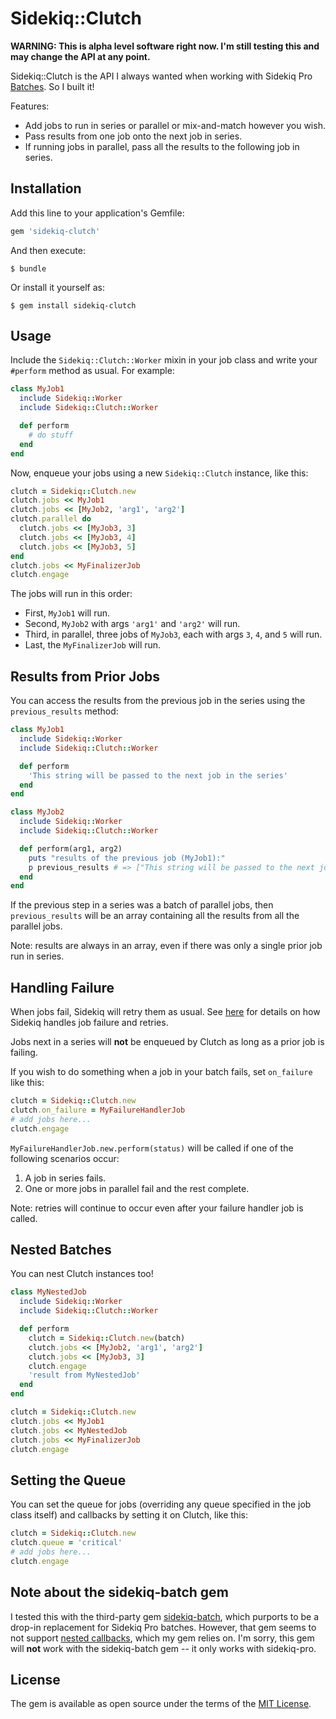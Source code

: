 # Sidekiq::Clutch

**WARNING: This is alpha level software right now. I'm still testing this and may change the API at any point.**

Sidekiq::Clutch is the API I always wanted when working with Sidekiq Pro [Batches](https://github.com/mperham/sidekiq/wiki/Batches). So I built it!

Features:

* Add jobs to run in series or parallel or mix-and-match however you wish.
* Pass results from one job onto the next job in series.
* If running jobs in parallel, pass all the results to the following job in series.

## Installation

Add this line to your application's Gemfile:

```ruby
gem 'sidekiq-clutch'
```

And then execute:

    $ bundle

Or install it yourself as:

    $ gem install sidekiq-clutch

## Usage

Include the `Sidekiq::Clutch::Worker` mixin in your job class and write your `#perform` method as usual. For example:

```ruby
class MyJob1
  include Sidekiq::Worker
  include Sidekiq::Clutch::Worker

  def perform
    # do stuff
  end
end
```

Now, enqueue your jobs using a new `Sidekiq::Clutch` instance, like this:

```ruby
clutch = Sidekiq::Clutch.new
clutch.jobs << MyJob1
clutch.jobs << [MyJob2, 'arg1', 'arg2']
clutch.parallel do
  clutch.jobs << [MyJob3, 3]
  clutch.jobs << [MyJob3, 4]
  clutch.jobs << [MyJob3, 5]
end
clutch.jobs << MyFinalizerJob
clutch.engage
```

The jobs will run in this order:

* First, `MyJob1` will run.
* Second, `MyJob2` with args `'arg1'` and `'arg2'` will run.
* Third, in parallel, three jobs of `MyJob3`, each with args `3`, `4`, and `5` will run.
* Last, the `MyFinalizerJob` will run.

## Results from Prior Jobs

You can access the results from the previous job in the series using the `previous_results` method:

```ruby
class MyJob1
  include Sidekiq::Worker
  include Sidekiq::Clutch::Worker

  def perform
    'This string will be passed to the next job in the series'
  end
end

class MyJob2
  include Sidekiq::Worker
  include Sidekiq::Clutch::Worker

  def perform(arg1, arg2)
    puts "results of the previous job (MyJob1):"
    p previous_results # => ["This string will be passed to the next job in the series"]
  end
end
```

If the previous step in a series was a batch of parallel jobs, then `previous_results` will be an array
containing all the results from all the parallel jobs.

Note: results are always in an array, even if there was only a single prior job run in series.

## Handling Failure

When jobs fail, Sidekiq will retry them as usual. See [here](https://github.com/mperham/sidekiq/wiki/Error-Handling) for details on how Sidekiq handles job failure and retries.

Jobs next in a series will **not** be enqueued by Clutch as long as a prior job is failing.

If you wish to do something when a job in your batch fails, set `on_failure` like this:

```ruby
clutch = Sidekiq::Clutch.new
clutch.on_failure = MyFailureHandlerJob
# add jobs here...
clutch.engage
```

`MyFailureHandlerJob.new.perform(status)` will be called if one of the following scenarios occur:

1. A job in series fails.
2. One or more jobs in parallel fail and the rest complete.

Note: retries will continue to occur even after your failure handler job is called.

## Nested Batches

You can nest Clutch instances too!

```ruby
class MyNestedJob
  include Sidekiq::Worker
  include Sidekiq::Clutch::Worker

  def perform
    clutch = Sidekiq::Clutch.new(batch)
    clutch.jobs << [MyJob2, 'arg1', 'arg2']
    clutch.jobs << [MyJob3, 3]
    clutch.engage
    'result from MyNestedJob'
  end
end

clutch = Sidekiq::Clutch.new
clutch.jobs << MyJob1
clutch.jobs << MyNestedJob
clutch.jobs << MyFinalizerJob
clutch.engage
```

## Setting the Queue

You can set the queue for jobs (overriding any queue specified in the job class itself) and callbacks by setting it on Clutch, like this:

```ruby
clutch = Sidekiq::Clutch.new
clutch.queue = 'critical'
# add jobs here...
clutch.engage
```

## Note about the sidekiq-batch gem

I tested this with the third-party gem [sidekiq-batch](https://github.com/breamware/sidekiq-batch), which
purports to be a drop-in replacement for Sidekiq Pro batches. However, that gem seems to not support
[nested callbacks](https://github.com/breamware/sidekiq-batch/issues/11#issuecomment-330625800), which my gem
relies on. I'm sorry, this gem will **not** work with the sidekiq-batch gem -- it only works with sidekiq-pro.

## License

The gem is available as open source under the terms of the [MIT License](https://opensource.org/licenses/MIT).

